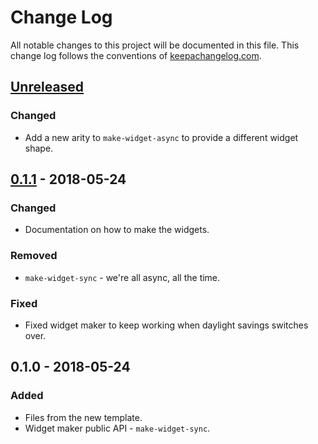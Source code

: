 # Change Log
All notable changes to this project will be documented in this file. This change log follows the conventions of [keepachangelog.com](http://keepachangelog.com/).

## [Unreleased]
### Changed
- Add a new arity to `make-widget-async` to provide a different widget shape.

## [0.1.1] - 2018-05-24
### Changed
- Documentation on how to make the widgets.

### Removed
- `make-widget-sync` - we're all async, all the time.

### Fixed
- Fixed widget maker to keep working when daylight savings switches over.

## 0.1.0 - 2018-05-24
### Added
- Files from the new template.
- Widget maker public API - `make-widget-sync`.

[Unreleased]: https://github.com/your-name/zenius-material/compare/0.1.1...HEAD
[0.1.1]: https://github.com/your-name/zenius-material/compare/0.1.0...0.1.1
